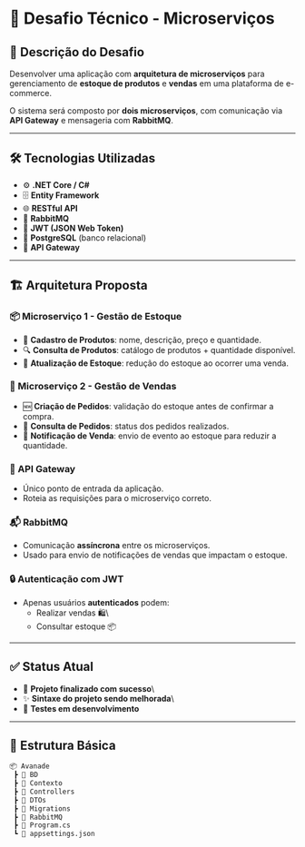 # 🚀 Desafio Técnico - Microserviços

## 📌 Descrição do Desafio

Desenvolver uma aplicação com **arquitetura de microserviços** para
gerenciamento de **estoque de produtos** e **vendas** em uma plataforma
de e-commerce.

O sistema será composto por **dois microserviços**, com comunicação via
**API Gateway** e mensageria com **RabbitMQ**.

------------------------------------------------------------------------

## 🛠️ Tecnologias Utilizadas

-   ⚙️ **.NET Core / C#**
-   🗄️ **Entity Framework**
-   🌐 **RESTful API**
-   📩 **RabbitMQ**
-   🔑 **JWT (JSON Web Token)**
-   🐘 **PostgreSQL** (banco relacional)
-   🚪 **API Gateway**

------------------------------------------------------------------------

## 🏗️ Arquitetura Proposta

### 📦 Microserviço 1 - Gestão de Estoque

-   📝 **Cadastro de Produtos**: nome, descrição, preço e quantidade.
-   🔍 **Consulta de Produtos**: catálogo de produtos + quantidade
    disponível.
-   🔄 **Atualização de Estoque**: redução do estoque ao ocorrer uma
    venda.

### 🛒 Microserviço 2 - Gestão de Vendas

-   🆕 **Criação de Pedidos**: validação do estoque antes de confirmar a
    compra.
-   📜 **Consulta de Pedidos**: status dos pedidos realizados.
-   📢 **Notificação de Venda**: envio de evento ao estoque para reduzir
    a quantidade.

### 🌉 API Gateway

-   Único ponto de entrada da aplicação.
-   Roteia as requisições para o microserviço correto.

### 📬 RabbitMQ

-   Comunicação **assíncrona** entre os microserviços.
-   Usado para envio de notificações de vendas que impactam o estoque.

### 🔒 Autenticação com JWT

-   Apenas usuários **autenticados** podem:
    -   Realizar vendas 🛍️\
    -   Consultar estoque 📦

------------------------------------------------------------------------

## ✅ Status Atual

-   🎯 **Projeto finalizado com sucesso**\
-   ✨ **Sintaxe do projeto sendo melhorada**\
-   🧪 **Testes em desenvolvimento**

------------------------------------------------------------------------

## 📂 Estrutura Básica

``` bash
📦 Avanade
 ┣ 📂 BD
 ┣ 📂 Contexto
 ┣ 📂 Controllers
 ┣ 📂 DTOs
 ┣ 📂 Migrations
 ┣ 📂 RabbitMQ
 ┣ 📜 Program.cs
 ┗ 📜 appsettings.json
```
